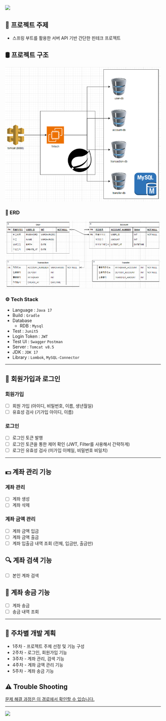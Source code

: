 <img src="https://capsule-render.vercel.app/api?type=waving&color=auto&height=150&section=header" />

## 📝 프로젝트 주제

- 스프링 부트를 활용한 서버 API 기반 간단한 핀테크 프로젝트

## 🛢 프로젝트 구조

![DIAGRAM](doc/img/diagram.png)

### 🔗 ERD

![ERD](doc/img/erd.png)

### ⚙ Tech Stack

- Language : `Java 17`
- Build : `Gradle`
- Database
  - RDB : `Mysql`
- Test : `Junit5`
- Login Token : `JWT`
- Test UI : `Swagger` `Postman`
- Server : `Tomcat v8.5`
- JDK : `JDK 17`
- Library : `Lombok`, `MySQL-Connector`

---

## 👦 회원가입과 로그인

### 회원가입

- [ ] 회원 가입 (아이디, 비밀번호, 이름, 생년월일)
- [ ] 유효성 검사 (기가입 아이디, 이름)

### 로그인

- [ ] 로그인 토큰 발행
- [ ] 로그인 토큰을 통한 제어 확인 (JWT, Filter를 사용해서 간략하게)
- [ ] 로그인 유효성 검사 (미가입 이메일, 비밀번호 비일치)

---

## 💵 계좌 관리 기능

### 계좌 관리

- [ ] 계좌 생성
- [ ] 계좌 삭제

### 계좌 금액 관리

- [ ] 계좌 금액 입금
- [ ] 계좌 금액 출금
- [ ] 계좌 입출금 내역 조회 (전체, 입금만, 출금만)

## 🔍 계좌 검색 기능

- [ ] 본인 계좌 검색

## 💸 계좌 송금 기능

- [ ] 계좌 송금
- [ ] 송금 내역 조회

---

## 📅 주차별 개발 계획

- 1주차 - 프로젝트 주제 선정 및 기능 구성
- 2주차 - 로그인, 회원가입 기능
- 3주차 - 계좌 관리, 검색 기능
- 4주차 - 계좌 금액 관리 기능
- 5주차 - 계좌 송금 기능

## ⚠ Trouble Shooting

[문제 해결 과정은 이 경로에서 확인할 수 있습니다.](doc/TROUBLE_SHOOTING.md)

---

<img src="https://capsule-render.vercel.app/api?type=waving&color=auto&height=150&section=footer" />

